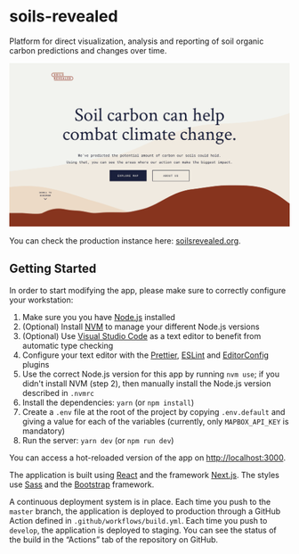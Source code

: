 # soils-revealed

Platform for direct visualization, analysis and reporting of soil organic carbon predictions and changes over time.

![Hompage](docs/assets/hero.png)

You can check the production instance here: [soilsrevealed.org](https://soilsrevealed.org/).

## Getting Started

In order to start modifying the app, please make sure to correctly configure your workstation:

1. Make sure you you have [Node.js](https://nodejs.org/en/) installed
2. (Optional) Install [NVM](https://github.com/nvm-sh/nvm) to manage your different Node.js versions
3. (Optional) Use [Visual Studio Code](https://code.visualstudio.com/) as a text editor to benefit from automatic type checking
4. Configure your text editor with the [Prettier](https://prettier.io/), [ESLint](https://eslint.org/) and [EditorConfig](https://editorconfig.org/) plugins
5. Use the correct Node.js version for this app by running `nvm use`; if you didn't install NVM (step 2), then manually install the Node.js version described in `.nvmrc`
6. Install the dependencies: `yarn` (or `npm install`)
7. Create a `.env` file at the root of the project by copying `.env.default` and giving a value for each of the variables (currently, only `MAPBOX_API_KEY` is mandatory)
8. Run the server: `yarn dev` (or `npm run dev`)

You can access a hot-reloaded version of the app on [http://localhost:3000](http://localhost:3000).

The application is built using [React](https://reactjs.org/) and the framework [Next.js](https://nextjs.org/). The styles use [Sass](https://sass-lang.com/) and the [Bootstrap](https://getbootstrap.com/) framework.

A continuous deployment system is in place. Each time you push to the `master` branch, the application is deployed to production through a GitHub Action defined in `.github/workflows/build.yml`. Each time you push to `develop`, the application is deployed to staging. You can see the status of the build in the “Actions” tab of the repository on GitHub.
